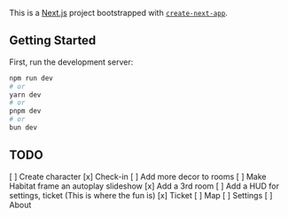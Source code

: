 This is a [Next.js](https://nextjs.org) project bootstrapped with [`create-next-app`](https://github.com/vercel/next.js/tree/canary/packages/create-next-app).

## Getting Started

First, run the development server:

```bash
npm run dev
# or
yarn dev
# or
pnpm dev
# or
bun dev
```

## TODO

[ ] Create character
[x] Check-in
[ ] Add more decor to rooms
[ ] Make Habitat frame an autoplay slideshow
[x] Add a 3rd room
[ ] Add a HUD for settings, ticket (This is where the fun is)
[x] Ticket
[ ] Map
[ ] Settings
[ ] About
